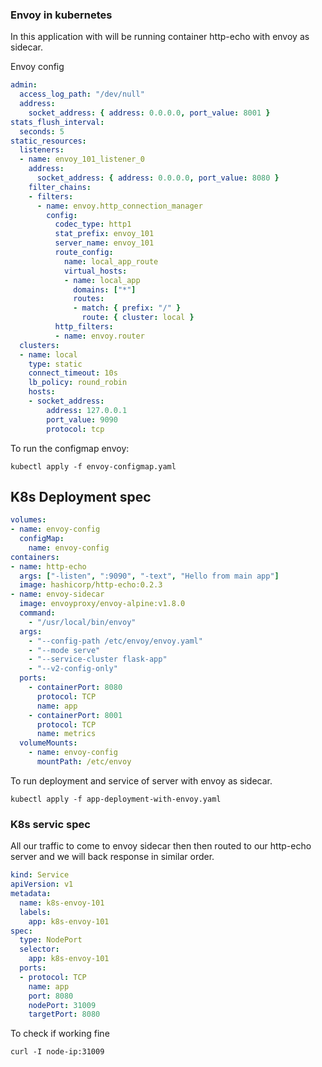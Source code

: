 ### Envoy in kubernetes

In this application with will be running container http-echo with envoy as sidecar.

Envoy config

```yaml
admin:
  access_log_path: "/dev/null"
  address:
    socket_address: { address: 0.0.0.0, port_value: 8001 }
stats_flush_interval:
  seconds: 5
static_resources:
  listeners:
  - name: envoy_101_listener_0
    address:
      socket_address: { address: 0.0.0.0, port_value: 8080 }
    filter_chains:
    - filters:
      - name: envoy.http_connection_manager
        config:
          codec_type: http1
          stat_prefix: envoy_101
          server_name: envoy_101
          route_config:
            name: local_app_route
            virtual_hosts:
            - name: local_app
              domains: ["*"]
              routes:
              - match: { prefix: "/" }
                route: { cluster: local }
          http_filters:
          - name: envoy.router
  clusters:
  - name: local
    type: static
    connect_timeout: 10s
    lb_policy: round_robin
    hosts:
    - socket_address:
        address: 127.0.0.1
        port_value: 9090
        protocol: tcp
```

To run the configmap envoy: 

```command
kubectl apply -f envoy-configmap.yaml
```


## K8s Deployment spec

```yaml
volumes:
- name: envoy-config
  configMap:
    name: envoy-config
containers:
- name: http-echo
  args: ["-listen", ":9090", "-text", "Hello from main app"]
  image: hashicorp/http-echo:0.2.3
- name: envoy-sidecar
  image: envoyproxy/envoy-alpine:v1.8.0
  command:
    - "/usr/local/bin/envoy"
  args:
    - "--config-path /etc/envoy/envoy.yaml"
    - "--mode serve"
    - "--service-cluster flask-app"
    - "--v2-config-only"
  ports:
    - containerPort: 8080
      protocol: TCP
      name: app
    - containerPort: 8001
      protocol: TCP
      name: metrics
  volumeMounts:
    - name: envoy-config
      mountPath: /etc/envoy
```


To run deployment and service of server with envoy as sidecar.
```command
kubectl apply -f app-deployment-with-envoy.yaml
```

### K8s servic spec

All our traffic to come to envoy sidecar then then routed to our http-echo server and we will back response in similar order.


```yaml
kind: Service
apiVersion: v1
metadata:
  name: k8s-envoy-101
  labels:
    app: k8s-envoy-101
spec:
  type: NodePort
  selector:
    app: k8s-envoy-101
  ports:
  - protocol: TCP
    name: app
    port: 8080
    nodePort: 31009
    targetPort: 8080
```


To check if working fine

```command
curl -I node-ip:31009
```
